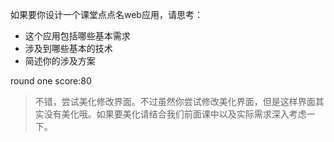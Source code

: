 如果要你设计一个课堂点点名web应用，请思考：
- 这个应用包括哪些基本需求
- 涉及到哪些基本的技术
- 简述你的涉及方案

round one score:80
> 不错，尝试美化修改界面。不过虽然你尝试修改美化界面，但是这样界面其实没有美化哦。如果要美化请结合我们前面课中以及实际需求深入考虑一下。